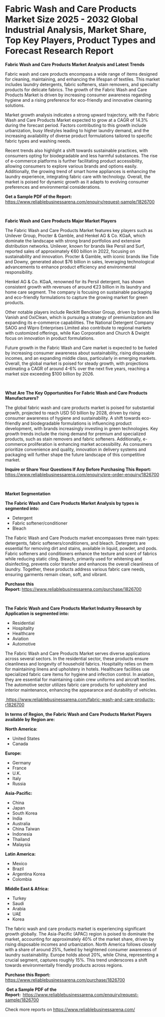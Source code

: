<p><h1>Fabric Wash and Care Products Market Size 2025 - 2032 Global Industrial Analysis, Market Share, Top Key Players, Product Types and Forecast Research Report</h1></p><p><strong>Fabric Wash and Care Products Market Analysis and Latest Trends</strong></p>
<p><p>Fabric wash and care products encompass a wide range of items designed for cleaning, maintaining, and enhancing the lifespan of textiles. This market includes laundry detergents, fabric softeners, stain removers, and specialty products for delicate fabrics. The growth of the Fabric Wash and Care Products Market is driven by increasing consumer awareness regarding hygiene and a rising preference for eco-friendly and innovative cleaning solutions.</p><p>Market growth analysis indicates a strong upward trajectory, with the Fabric Wash and Care Products Market expected to grow at a CAGR of 14.3% during the forecast period. Factors contributing to this growth include urbanization, busy lifestyles leading to higher laundry demand, and the increasing availability of diverse product formulations tailored to specific fabric types and washing needs.</p><p>Recent trends also highlight a shift towards sustainable practices, with consumers opting for biodegradable and less harmful substances. The rise of e-commerce platforms is further facilitating product accessibility, allowing consumers to explore various brands and options easily. Additionally, the growing trend of smart home appliances is enhancing the laundry experience, integrating fabric care with technology. Overall, the market is poised for dynamic growth as it adapts to evolving consumer preferences and environmental considerations.</p></p>
<p><strong>Get a Sample PDF of the Report:&nbsp;</strong> <a href="https://www.reliablebusinessarena.com/enquiry/request-sample/1826700?utm_campaign=2113&utm_medium=2&utm_source=Github&utm_content=ia&utm_term=09022025&utm_id=fabric-wash-and-care-products">https://www.reliablebusinessarena.com/enquiry/request-sample/1826700</a></p>
<p>&nbsp;</p>
<p><strong>Fabric Wash and Care Products Major Market Players</strong></p>
<p><p>The Fabric Wash and Care Products Market features key players such as Unilever Group, Procter & Gamble, and Henkel AG & Co. KGaA, which dominate the landscape with strong brand portfolios and extensive distribution networks. Unilever, known for brands like Persil and Surf, reported sales of approximately €60 billion in 2022, focusing on sustainability and innovation. Procter & Gamble, with iconic brands like Tide and Downy, generated about $76 billion in sales, leveraging technological advancements to enhance product efficiency and environmental responsibility.</p><p>Henkel AG & Co. KGaA, renowned for its Persil detergent, has shown consistent growth with revenues of around €23 billion in its laundry and home care segment. The company is focusing on sustainable packaging and eco-friendly formulations to capture the growing market for green products. </p><p>Other notable players include Reckitt Benckiser Group, driven by brands like Vanish and OxiClean, which is pursuing a strategy of premiumization and expanding its e-commerce capabilities. The National Detergent Company SAOG and Wipro Enterprises Limited also contribute to regional markets with customized offerings, while Kao Corporation and Church & Dwight focus on innovation in product formulations.</p><p>Future growth in the Fabric Wash and Care market is expected to be fueled by increasing consumer awareness about sustainability, rising disposable incomes, and an expanding middle class, particularly in emerging markets. Overall, the global market is poised for steady growth, with projections estimating a CAGR of around 4-6% over the next five years, reaching a market size exceeding $100 billion by 2026.</p></p>
<p>&nbsp;</p>
<p><strong>What Are The Key Opportunities For Fabric Wash and Care Products Manufacturers?</strong></p>
<p><p>The global fabric wash and care products market is poised for substantial growth, projected to reach USD 50 billion by 2028, driven by rising consumer awareness of hygiene and sustainability. A shift towards eco-friendly and biodegradable formulations is influencing product development, with brands increasingly investing in green technologies. Key growth trends include the rising demand for premium and specialized products, such as stain removers and fabric softeners. Additionally, e-commerce proliferation is enhancing market accessibility. As consumers prioritize convenience and quality, innovation in delivery systems and packaging will further shape the future landscape of this competitive market.</p></p>
<p><strong>Inquire or Share Your Questions If Any Before Purchasing This Report:</strong> <a href="https://www.reliablebusinessarena.com/enquiry/pre-order-enquiry/1826700?utm_campaign=2113&utm_medium=2&utm_source=Github&utm_content=ia&utm_term=09022025&utm_id=fabric-wash-and-care-products">https://www.reliablebusinessarena.com/enquiry/pre-order-enquiry/1826700</a></p>
<p>&nbsp;</p>
<p><strong>Market Segmentation</strong></p>
<p><strong>The Fabric Wash and Care Products Market Analysis by types is segmented into:</strong></p>
<p><ul><li>Detergent</li><li>Fabric softener/conditioner</li><li>Bleach</li></ul></p>
<p><p>The Fabric Wash and Care Products market encompasses three main types: detergents, fabric softeners/conditioners, and bleach. Detergents are essential for removing dirt and stains, available in liquid, powder, and pods. Fabric softeners and conditioners enhance the texture and scent of fabrics while reducing static cling. Bleach, primarily used for whitening and disinfecting, prevents color transfer and enhances the overall cleanliness of laundry. Together, these products address various fabric care needs, ensuring garments remain clean, soft, and vibrant.</p></p>
<p><strong>Purchase this Report:&nbsp;</strong><a href="https://www.reliablebusinessarena.com/purchase/1826700?utm_campaign=2113&utm_medium=2&utm_source=Github&utm_content=ia&utm_term=09022025&utm_id=fabric-wash-and-care-products">https://www.reliablebusinessarena.com/purchase/1826700</a></p>
<p>&nbsp;</p>
<p><strong>The Fabric Wash and Care Products Market Industry Research by Application is segmented into:</strong></p>
<p><ul><li>Residential</li><li>Hospitality</li><li>Healthcare</li><li>Aviation</li><li>Automotive</li></ul></p>
<p><p>The Fabric Wash and Care Products Market serves diverse applications across several sectors. In the residential sector, these products ensure cleanliness and longevity of household fabrics. Hospitality relies on them for maintaining linens and upholstery in hotels. Healthcare facilities use specialized fabric care items for hygiene and infection control. In aviation, they are essential for maintaining cabin crew uniforms and aircraft textiles. The automotive sector utilizes fabric care products for upholstery and interior maintenance, enhancing the appearance and durability of vehicles.</p></p>
<p><a href="https://www.reliablebusinessarena.com/fabric-wash-and-care-products-r1826700?utm_campaign=2113&utm_medium=2&utm_source=Github&utm_content=ia&utm_term=09022025&utm_id=fabric-wash-and-care-products">&nbsp;https://www.reliablebusinessarena.com/fabric-wash-and-care-products-r1826700</a></p>
<p><strong>In terms of Region, the Fabric Wash and Care Products Market Players available by Region are:</strong></p>
<p>
    <p> <strong> North America: </strong>
        <ul>
            <li>United States</li>
            <li>Canada</li>
        </ul>
        </p> 
    <p> <strong> Europe: </strong>
        <ul>
            <li>Germany</li>
            <li>France</li>
            <li>U.K.</li>
            <li>Italy</li>
            <li>Russia</li>
        </ul>
        </p> 
    <p> <strong> Asia-Pacific: </strong>
        <ul>
            <li>China</li>
            <li>Japan</li>
            <li>South Korea</li>
            <li>India</li>
            <li>Australia</li>
            <li>China Taiwan</li>
            <li>Indonesia</li>
            <li>Thailand</li>
            <li>Malaysia</li>
        </ul>
        </p> 
    <p> <strong> Latin America: </strong>
        <ul>
            <li>Mexico</li>
            <li>Brazil</li>
            <li>Argentina Korea</li>
            <li>Colombia</li>
        </ul>
        </p> 
    <p> <strong> Middle East & Africa: </strong>
        <ul>
            <li>Turkey</li>
            <li>Saudi</li>
            <li>Arabia</li>
            <li>UAE</li>
            <li>Korea</li>
        </ul>
    </p>
    </p>
<p><p>The fabric wash and care products market is experiencing significant growth globally. The Asia-Pacific (APAC) region is poised to dominate the market, accounting for approximately 40% of the market share, driven by rising disposable incomes and urbanization. North America follows closely with a share of around 25%, fueled by heightened consumer awareness of laundry sustainability. Europe holds about 20%, while China, representing a crucial segment, captures roughly 15%. This trend underscores a shift towards environmentally friendly products across regions.</p></p>
<p><strong>Purchase this Report: </strong><a href="https://www.reliablebusinessarena.com/purchase/1826700?utm_campaign=2113&utm_medium=2&utm_source=Github&utm_content=ia&utm_term=09022025&utm_id=fabric-wash-and-care-products">https://www.reliablebusinessarena.com/purchase/1826700</a></p>
<p>&nbsp;<strong>Get a Sample PDF of the Report:&nbsp;&nbsp;</strong><a href="https://www.reliablebusinessarena.com/enquiry/request-sample/1826700?utm_campaign=2113&utm_medium=2&utm_source=Github&utm_content=ia&utm_term=09022025&utm_id=fabric-wash-and-care-products">https://www.reliablebusinessarena.com/enquiry/request-sample/1826700</a></p>
<p><strong></strong></p>
<p>Check more reports on <a href="https://www.reliablebusinessarena.com/?utm_campaign=2113&utm_medium=2&utm_source=Github&utm_content=ia&utm_term=09022025&utm_id=fabric-wash-and-care-products">https://www.reliablebusinessarena.com/</a></p>
